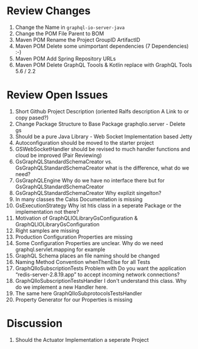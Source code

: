 # Review Changes 

1. Change the Name in ```graphql-io-server-java``` 
2. Change the POM File Parent to BOM 
3. Maven POM Rename the Project GroupID ArtifactID
3. Maven POM Delete some unimportant dependencies (7 Dependencies) :-)
4. Maven POM Add Spring Repository URLs 
5. Maven POM Delete GraphQL Toools & Kotlin replace with GraphQL Tools 5.6 / 2.2 



# Review Open Issues 
1. Short Github Project Description (oriented Ralfs description A Link to or copy pased?)
2. Change Package Structure to Base Package graphqlio.server - Delete gs 
3. Should be a pure Java Library - Web Socket Implementation based Jetty 
4. Autoconfiguration should be moved to the starter project 
5. GSWebSocketHandler should be revised to much handler functions and cloud be improved (Pair Reviewing)
6. GsGraphQLStandardSchemaCreator vs. GsGraphQLStandardSchemaCreator what is the difference, what do we need?
7. GsGraphQLEngine Why do we have no interface there but for GsGraphQLStandardSchemaCreator 
8. GsGraphQLStandardSchemaCreator Why explizit singelton?
9. In many classes the Calss Documentation is missing 
10. GsExecutionStrategy Why ist htis class in a seperate Package or the implementation not there? 
11. Motivation of GraphQLIOLibraryGsConfiguration & GraphQLIOLibraryGsConfiguration
12. Right samples are missing
13. Production Configuration Properties are missing 
14. Some Configuration Properties are unclear. Why do we need graphql.servlet.mapping for example 
15. GraphQL Schema places an file naming should be changed 
16. Naming Method Convention whenThenElse for all Tests 
17. GraphQlIoSubscriptionTests Problem with Do you want the application “redis-server-2.8.19.app” to accept incoming network connections?
18. GraphQlIoSubscriptionTestsHandler I don't understand this class. Why do we implement a new Handler here. 
19. The same here GraphQlIoSubprotocolsTestsHandler
20. Property Generator for our Properties is missing 

# Discussion 
1. Should the Actuator Implementation a seperate Project 